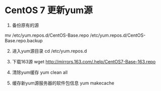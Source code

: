 # CentOS 7 更新yum源

1. 备份原有的源
  
mv /etc/yum.repos.d/CentOS-Base.repo /etc/yum.repos.d/CentOS-Base.repo.backup

2. 进入yum源目录
cd /etc/yum.repos.d

3. 下载163源
wget http://mirrors.163.com/.help/CentOS7-Base-163.repo

4. 清除yum缓存
yum clean all

5. 缓存新yum源服务器的软件包信息
yum makecache

